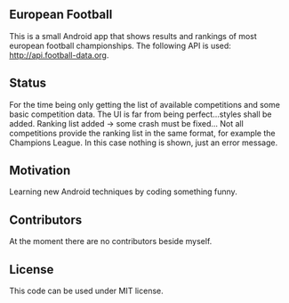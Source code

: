 ## European Football

This is a small Android app that shows results and rankings of most european football championships.
The following API is used: http://api.football-data.org.

## Status

For the time being only getting the list of available competitions and some basic competition data.
The UI is far from being perfect...styles shall be added.
Ranking list added -> some crash must be fixed...
Not all competitions provide the ranking list in the same format, for example the Champions League.
In this case nothing is shown, just an error message.

## Motivation

Learning new Android techniques by coding something funny.

## Contributors

At the moment there are no contributors beside myself.

## License

This code can be used under MIT license.
